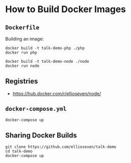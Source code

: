 # How to Build Docker Images

## `Dockerfile`

Building an image:

```
docker build -t talk-demo-php ./php
docker run php
```

```
docker build -t talk-demo-node ./node
docker run node
```

## Registries

- https://hub.docker.com/r/ellioseven/node/

## `docker-compose.yml`

```
docker-compose up
```

## Sharing Docker Builds

```
git clone https://github.com/ellioseven/talk-demo
cd talk-demo
docker-compose up
```
